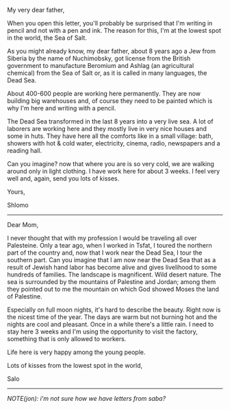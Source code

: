 My very dear father,

When you open this letter, you'll probably be surprised that I'm writing in pencil and not with a pen and ink. The reason for this, I'm at the lowest spot in the world, the Sea of Salt.

As you might already know, my dear father, about 8 years ago a Jew from Siberia by the name of Nuchimobsky, got license from the British government to manufacture Beromium and Ashlag (an agricultural chemical) from the Sea of Salt or, as it is called in many languages, the Dead Sea.

About 400-600 people are working here permanently. They are now building big warehouses and, of course they need to be painted which is why I'm here and writing with a pencil.

The Dead Sea transformed in the last 8 years into a very live sea. A lot of laborers are working here and they mostly live in very nice houses and some in huts. They have here all the comforts like in a small village: bath, showers with hot & cold water, electricity, cinema, radio, newspapers and a reading hall.

Can you imagine? now that where you are is so very cold, we are walking around only in light clothing. I have work here for about 3 weeks.
I feel very well and, again, send you lots of kisses.

Yours,

Shlomo
 
-----
 
Dear Mom,

I never thought that with my profession I would be traveling all over Palesteine. Only a tear ago, when I worked in Tsfat, I toured the northern part of the country and, now that I work near the Dead Sea, I tour the southern part. Can you imagine that I am now near the Dead Sea that as a result of Jewish hand labor has become alive and gives livelihood to some hundreds of families. The landscape is magnificent. Wild desert nature. The sea is surrounded by the mountains of Palestine and Jordan; among them they pointed out to me the mountain on which God showed Moses the land of Palestine.

Especially on full moon nights, it's hard to describe the beauty. Right now is the nicest time of the year. The days are warm but not burning hot and the nights are cool and pleasant. Once in a while there's a little rain.
I need to stay here 3 weeks and I'm using the opportunity to visit the factory, something that is only allowed to workers.

Life here is very happy among the young people.

Lots of kisses from the lowest spot in the world,

Salo

----

_NOTE(jon): i'm not sure how we have letters from saba?_